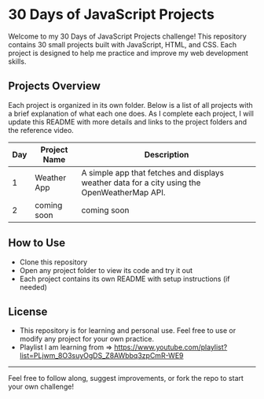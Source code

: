 # 30 Days of JavaScript Projects

Welcome to my 30 Days of JavaScript Projects challenge! This repository contains 30 small projects built with JavaScript, HTML, and CSS. Each project is designed to help me practice and improve my web development skills.

## Projects Overview
Each project is organized in its own folder. Below is a list of all projects with a brief explanation of what each one does. As I complete each project, I will update this README with more details and links to the project folders and the reference video.

| Day | Project Name      | Description |
|-----|-------------------|-------------|
| 1   | Weather App       | A simple app that fetches and displays weather data for a city using the OpenWeatherMap API. |
| 2   | coming soon        | coming soon  |


## How to Use
- Clone this repository
- Open any project folder to view its code and try it out
- Each project contains its own README with setup instructions (if needed)

## License
- This repository is for learning and personal use. Feel free to use or modify any project for your own practice.
- Playlist I am learning from => https://www.youtube.com/playlist?list=PLjwm_8O3suyOgDS_Z8AWbbq3zpCmR-WE9
---

Feel free to follow along, suggest improvements, or fork the repo to start your own challenge!
